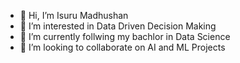 - 👋 Hi, I’m Isuru Madhushan
- 👀 I’m interested in Data Driven Decision Making
- 🌱 I’m currently follwing my bachlor in Data Science
- 💞️ I’m looking to collaborate on AI and ML Projects
  
<!---
isurumadhushan24572/isurumadhushan24572 is a ✨ special ✨ repository because its `README.md` (this file) appears on your GitHub profile.
You can click the Preview link to take a look at your changes.
--->
